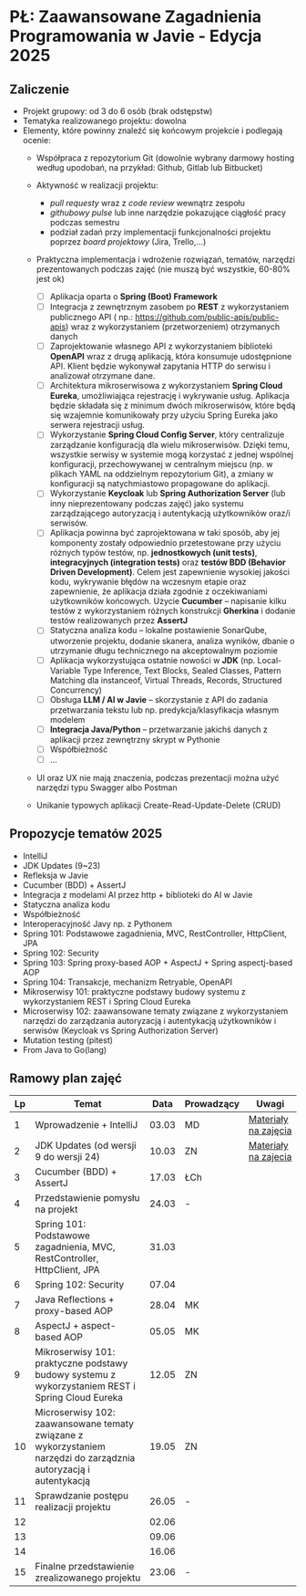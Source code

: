 # PŁ: Zaawansowane Zagadnienia Programowania w Javie - Edycja 2025

## Zaliczenie
- Projekt grupowy: od 3 do 6 osób (brak odstępstw)
- Tematyka realizowanego projektu: dowolna
- Elementy, które powinny znaleźć się końcowym projekcie i podlegają ocenie:
    - Współpraca z repozytorium Git (dowolnie wybrany darmowy hosting według upodobań, na przykład: Github, Gitlab lub
      Bitbucket)
    - Aktywność w realizacji projektu:
        - *pull requesty* wraz z *code review* wewnątrz zespołu
        - *githubowy pulse* lub inne narzędzie pokazujące ciągłość pracy podczas semestru
        - podział zadań przy implementacji funkcjonalności projektu poprzez *board projektowy* (Jira, Trello,...)

    - Praktyczna implementacja i wdrożenie rozwiązań, tematów, narzędzi prezentowanych podczas zajęć (nie muszą być
      wszystkie, 60-80% jest ok)
        - [ ] Aplikacja oparta o **Spring (Boot) Framework**
        - [ ] Integracja z zewnętrznym zasobem po **REST** z wykorzystaniem publicznego API (
          np.: https://github.com/public-apis/public-apis) wraz z wykorzystaniem (przetworzeniem) otrzymanych danych
        - [ ] Zaprojektowanie własnego API z wykorzystaniem biblioteki **OpenAPI** wraz z drugą aplikacją, która
          konsumuje udostępnione API. Klient będzie wykonywał zapytania HTTP do serwisu i analizował otrzymane dane.
        - [ ] Architektura mikroserwisowa z wykorzystaniem **Spring Cloud Eureka**, umożliwiająca rejestrację i
          wykrywanie usług. Aplikacja będzie składała się z minimum dwóch mikroserwisów, które będą się wzajemnie
          komunikowały przy użyciu Spring Eureka jako serwera rejestracji usług.
        - [ ] Wykorzystanie **Spring Cloud Config Server**, który centralizuje zarządzanie konfiguracją dla wielu
          mikroserwisów. Dzięki temu, wszystkie serwisy w systemie mogą korzystać z jednej wspólnej konfiguracji,
          przechowywanej w centralnym miejscu (np. w plikach YAML na oddzielnym repozytorium Git), a zmiany w
          konfiguracji są natychmiastowo propagowane do aplikacji.
        - [ ] Wykorzystanie **Keycloak** lub **Spring Authorization Server** (lub inny nieprezentowany podczas zajęć)
          jako systemu zarządzającego autoryzacją i autentykacją użytkowników oraz/i serwisów.
        - [ ] Aplikacja powinna być zaprojektowana w taki sposób, aby jej komponenty zostały odpowiednio przetestowane
          przy użyciu różnych typów testów, np. **jednostkowych (unit tests)**, **integracyjnych (integration tests)**
          oraz **testów BDD (Behavior Driven Development)**. Celem jest zapewnienie wysokiej jakości kodu, wykrywanie
          błędów na wczesnym etapie oraz zapewnienie, że aplikacja działa zgodnie z oczekiwaniami użytkowników
          końcowych. Użycie **Cucumber** – napisanie kilku testów z wykorzystaniem różnych konstrukcji **Gherkina** i
          dodanie testów realizowanych przez **AssertJ**
        - [ ] Statyczna analiza kodu – lokalne postawienie SonarQube, utworzenie projektu, dodanie skanera, analiza
          wyników, dbanie o utrzymanie długu technicznego na akceptowalnym poziomie
        - [ ] Aplikacja wykorzystująca ostatnie nowości w **JDK** (np. Local-Variable Type Inference, Text Blocks,
          Sealed Classes, Pattern Matching dla instanceof, Virtual Threads, Records, Structured Concurrency)
        - [ ] Obsługa **LLM / AI w Javie** – skorzystanie z API do zadania przetwarzania tekstu lub np.
          predykcja/klasyfikacja własnym modelem
        - [ ] **Integracja Java/Python** – przetwarzanie jakichś danych z aplikacji przez zewnętrzny skrypt w Pythonie
        - [ ] Współbieżność
        - [ ] ...
    - UI oraz UX nie mają znaczenia, podczas prezentacji można użyć narzędzi typu Swagger albo Postman
    - Unikanie typowych aplikacji Create-Read-Update-Delete (CRUD)

## Propozycje tematów 2025
- IntelliJ
- JDK Updates (9~23)
- Refleksja w Javie
- Cucumber (BDD) + AssertJ
- Integracja z modelami AI przez http + biblioteki do AI w Javie
- Statyczna analiza kodu
- Współbieżność
- Interoperacyjność Javy np. z Pythonem
- Spring 101: Podstawowe zagadnienia, MVC, RestController, HttpClient, JPA
- Spring 102: Security
- Spring 103: Spring proxy-based AOP + AspectJ + Spring aspectj-based AOP
- Spring 104: Transakcje, mechanizm Retryable, OpenAPI
- Mikroserwisy 101: praktyczne podstawy budowy systemu z wykorzystaniem REST i Spring Cloud Eureka
- Microserwisy 102: zaawansowane tematy związane z wykorzystaniem narzędzi do zarządzania autoryzacją i autentykacją
  użytkowników i serwisów (Keycloak vs Spring Authorization Server)
- Mutation testing (pitest)
- From Java to Go(lang)

## Ramowy plan zajęć
 Lp | Temat                                                                                                             | Data  | Prowadzący | Uwagi                                                                                
----|-------------------------------------------------------------------------------------------------------------------|-------|------------|--------------------------------------------------------------------------------------
 1  | Wprowadzenie + IntelliJ                                                                                           | 03.03 | MD         | [Materiały na zajęcia](https://github.com/zzpj/pl-java2025/tree/main/intro-intellij) 
 2  | JDK Updates (od wersji 9 do wersji 24)                                                                            | 10.03 | ZN         | [Materiały na zajecia](amber%2FREADME.md)                                            
 3  | Cucumber (BDD) + AssertJ                                                                                          | 17.03 | ŁCh        |
 4  | Przedstawienie pomysłu na projekt                                                                                 | 24.03 | -          |
 5  | Spring 101: Podstawowe zagadnienia, MVC, RestController, HttpClient, JPA                                          | 31.03 |            |
 6  | Spring 102: Security                                                                                              | 07.04 |            |
 7  | Java Reflections + proxy-based AOP                                                                                | 28.04 | MK         |
 8  | AspectJ + aspect-based AOP                                                                                        | 05.05 | MK         |
 9  | Mikroserwisy 101: praktyczne podstawy budowy systemu z wykorzystaniem REST i Spring Cloud Eureka                  | 12.05 | ZN         |
 10 | Microserwisy 102: zaawansowane tematy związane z wykorzystaniem narzędzi do zarządznia autoryzacją i autentykacją | 19.05 | ZN         |
 11 | Sprawdzanie postępu realizacji projektu                                                                           | 26.05 | -          |
 12 |                                                                                                                   | 02.06 |            |
 13 |                                                                                                                   | 09.06 |            |
 14 |                                                                                                                   | 16.06 |            |
 15 | Finalne przedstawienie zrealizowanego projektu                                                                    | 23.06 | -          |
